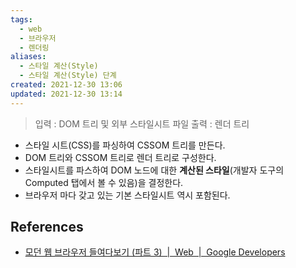 ```yaml
---
tags:
  - web
  - 브라우저
  - 렌더링
aliases:
  - 스타일 계산(Style)
  - 스타일 계산(Style) 단계
created: 2021-12-30 13:06
updated: 2021-12-30 13:14
---
```


> 입력 : DOM 트리 및 외부 스타일시트 파일
> 출력 : 렌더 트리

- 스타일 시트(CSS)를 파싱하여 CSSOM 트리를 만든다.
- DOM 트리와 CSSOM 트리로 렌더 트리로 구성한다.
- 스타일시트를 파스하여 DOM 노드에 대한 **계산된 스타일**(개발자 도구의 Computed 탭에서 볼 수 있음)을 결정한다.
- 브라우저 마다 갖고 있는 기본 스타일시트 역시 포함된다.

## References

- [모던 웹 브라우저 들여다보기 (파트 3)  |  Web  |  Google Developers](https://developers.google.com/web/updates/2018/09/inside-browser-part3?hl=ko#%EC%8A%A4%ED%83%80%EC%9D%BC_%EA%B3%84%EC%82%B0)
